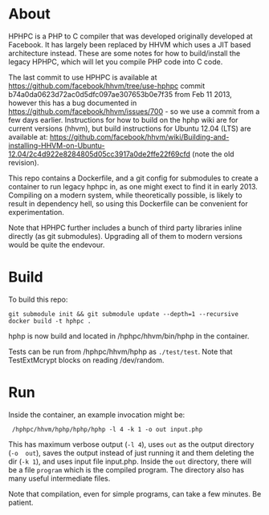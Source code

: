 # About

HPHPC is a PHP to C compiler that was developed originally developed at Facebook. It 
has largely been replaced by HHVM which uses a JIT based architecture instead. These 
are some notes for how to build/install the legacy HPHPC, which will let you compile 
PHP code into C code.

The last commit to use HPHPC is available at 
https://github.com/facebook/hhvm/tree/use-hphpc commit 
b74a0da0623d72ac0d5dfc097ae307653b0e7f35 from Feb 11 2013, however this has a bug 
documented in https://github.com/facebook/hhvm/issues/700 - so we use a commit from a 
few days earlier. Instructions for how to build on the hphp wiki are for current 
versions (hhvm), but build instructions for Ubuntu 12.04 (LTS) are available at: 
https://github.com/facebook/hhvm/wiki/Building-and-installing-HHVM-on-Ubuntu-12.04/2c4d922e8284805d05cc3917a0de2ffe22f69cfd 
(note the old revision).

This repo contains a Dockerfile, and a git config for submodules to create a container 
to run legacy hphpc in, as one might exect to find it in early 2013. Compiling on a 
modern system, while theoretically possible, is likely to result in dependency hell, so 
using this Dockerfile can be convenient for experimentation.

Note that HPHPC further includes a bunch of third party libraries inline directly (as 
git submodules). Upgrading all of them to modern versions would be quite the endevour.

# Build

To build this repo:

    git submodule init && git submodule update --depth=1 --recursive
    docker build -t hphpc .

hphp is now build and located in /hphpc/hhvm/bin/hphp in the container.

Tests can be run from /hphpc/hhvm/hphp as `./test/test`. Note that TestExtMcrypt
blocks on reading /dev/random.

# Run

Inside the container, an example invocation might be:

     /hphpc/hhvm/hphp/hphp/hphp -l 4 -k 1 -o out input.php

This has maximum verbose output (`-l 4`), uses `out` as the output directory (`-o 
out`), saves the output instead of just running it and them deleting the dir (`-k 1`), 
and uses input file input.php. Inside the `out` directory, there will be a file 
`program` which is the compiled program. The directory also has many useful 
intermediate files.

Note that compilation, even for simple programs, can take a few minutes. Be patient.
